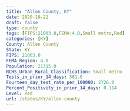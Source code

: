 ```yaml
---
title: "Allen County, KY"
date: 2020-10-22
draft: false
type: county
tags: [FIPS:21003.0,FEMA:4.0,Small metro,Red]
categories: [KY]
County: Allen County
State: KY
FIPS: 21003.0
FEMA_Region: 4.0
Population: 21315.0
NCHS_Urban_Rural_Classification: Small metro
Tests_in_prior_14_days: 581.0
Fourteen_day_test_rate_per_100000: 2726.0
Percent_Positivity_in_prior_14_days: 0.114
Level: Red
url: /states/KY/allen-county
---
```



